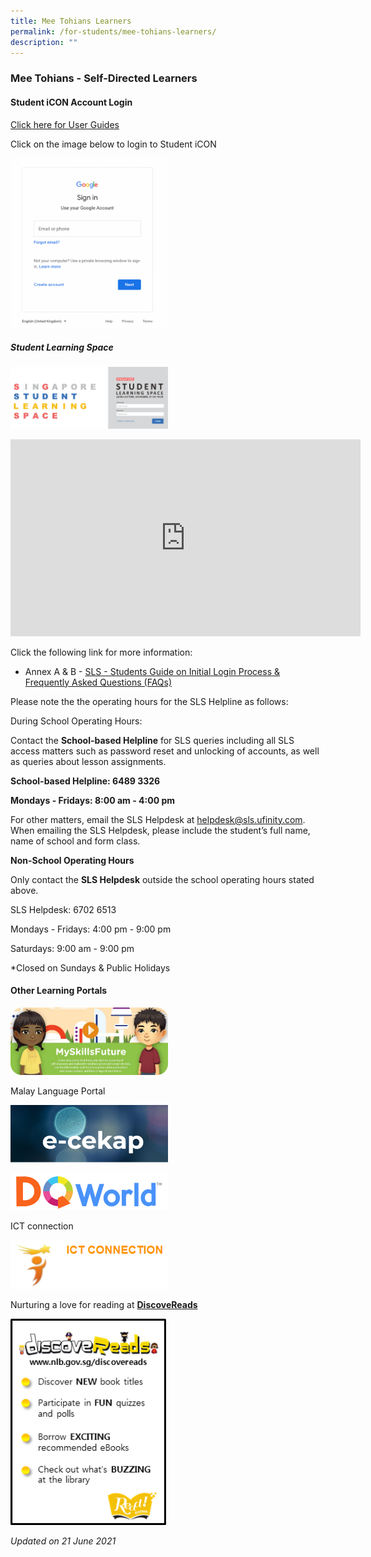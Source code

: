 ```yaml
---
title: Mee Tohians Learners
permalink: /for-students/mee-tohians-learners/
description: ""
---
```

### Mee Tohians - Self-Directed Learners

#### Student iCON Account Login

[Click here for User Guides](https://meetohschool.padlet.org/MTSPDdept/Parentkitforicon)&nbsp;  

Click on the image below to login to Student iCON
<p><a href="https://workspace.google.com/dashboard"><img style="width:50%" src="/images/fs1.png"></a></p>


##### Student Learning Space

<p><a href="https://vle.learning.moe.edu.sg/login"><img style="width:50%" src="/images/fs2.png"></a></p><p>

<iframe width="560" height="315" src="https://www.youtube.com/embed/YTLJBmTqdYM" title="YouTube video player" frameborder="0" allow="accelerometer; autoplay; clipboard-write; encrypted-media; gyroscope; picture-in-picture" allowfullscreen=""></iframe>

Click the following link for more information:

*   Annex A &amp; B -&nbsp;[SLS - Students Guide on Initial Login Process &amp; Frequently Asked Questions (FAQs)](/files/slsmtsannex.pdf)

Please note the the operating hours for the SLS Helpline as follows:

During School Operating Hours:

Contact the&nbsp;**School-based Helpline**&nbsp;for SLS queries including all SLS access matters such as password reset and unlocking of accounts, as well as queries about lesson assignments.

**School-based Helpline: 6489 3326**

**Mondays - Fridays: 8:00 am - 4:00 pm**

For other matters, email the SLS Helpdesk at&nbsp;[helpdesk@sls.ufinity.com](mailto:helpdesk@sls.ufinity.com). When emailing the SLS Helpdesk, please include the student’s full name, name of school and form class.

**Non-School Operating Hours**

Only contact the&nbsp;**SLS Helpdesk**&nbsp;outside the school operating hours stated above.

SLS Helpdesk: 6702 6513

Mondays - Fridays: 4:00 pm - 9:00 pm

Saturdays: 9:00 am - 9:00 pm

\*Closed on Sundays &amp; Public Holidays

#### Other Learning Portals

</p><p><a href="[https://www.myskillsfuture.gov.sg/content/student/en/primary.html](https://www.myskillsfuture.gov.sg/content/student/en/primary.html)">  
<img style="width:50%" src="/images/fs3.png">  
</a></p>

Malay Language Portal 
<p><a href="[https://sites.google.com/view/e-cekap](https://sites.google.com/view/e-cekap)">  
<img style="width:50%" src="/images/fs4.png">  
</a></p>

<p><a href="[https://www.dqworld.net/#!/landing](https://www.dqworld.net/#!/landing)">  
<img style="width:50%" src="/images/fs5.png">  
</a></p>

ICT connection 
<p><a href="[https://ictconnection.moe.edu.sg/cyber-wellness/for-students](https://ictconnection.moe.edu.sg/cyber-wellness/for-students)">  
<img style="width:50%" src="/images/fs6.png">  
</a></p>

Nurturing a love for reading at [**DiscoveReads**](https://childrenandteens.nlb.gov.sg/)
<p><a href="[https://childrenandteens.nlb.gov.sg/](https://childrenandteens.nlb.gov.sg/)">  
<img style="width:50%" src="/images/fs7.png">  
</a></p>

*Updated on 21 June 2021*